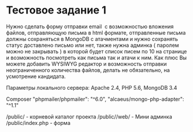 # Тестовое задание 1
Нужно сделать форму отправки email  c возможностью вложения файлов, отправляющую письма в html формате, отправленные письма должны сохраняться в MongoDB с атачментами и нужно сохранять статус доставлено письмо или нет, также нужна админка ( паролем можно не закрывать ) в которой будет список писем по 10 на странице и возможность посмотреть как письма так и атачи к ним. Как плюс Вы можете добавить WYSIWYG редактор и возможность отправки неограниченного количества файлов, делать не обязательно, на усмотрение кандидата.

Параметры локального сервера:
Apache 2.4, PHP 5.6, MongoDB 3.4

Composer
"phpmailer/phpmailer": "^6.0",
"alcaeus/mongo-php-adapter": "^1.1"

/public/ - корневой каталог проекта
/public//web/ - Мини админка 
/public/index.php - форма
